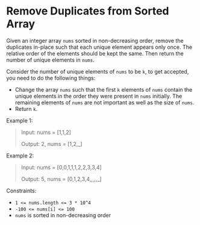 # Remove Duplicates from Sorted Array

Given an integer array `nums` sorted in non-decreasing order, remove the duplicates in-place such that each unique
element appears only once. The relative order of the elements should be kept the same. Then return the number of unique
elements in `nums`.

Consider the number of unique elements of `nums` to be `k`, to get accepted, you need to do the following things:

- Change the array `nums` such that the first `k` elements of `nums` contain the unique elements in the order they were
  present in `nums` initially. The remaining elements of `nums` are not important as well as the size of `nums`.
- Return `k`.

Example 1:

> Input: nums = [1,1,2]
>
> Output: 2, nums = [1,2,_]

Example 2:

> Input: nums = [0,0,1,1,1,2,2,3,3,4]
>
> Output: 5, nums = [0,1,2,3,4,_,_,_,_,_]

Constraints:

- `1 <= nums.length <= 3 * 10^4`
- `-100 <= nums[i] <= 100`
- `nums` is sorted in non-decreasing order
